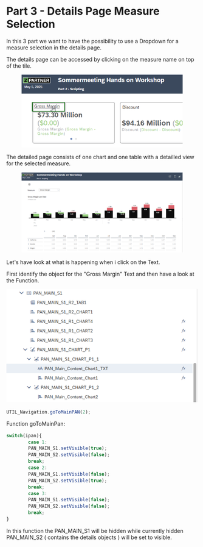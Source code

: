 # Part 3 - Details Page Measure Selection

In this 3 part we want to have the possibility to use a Dropdown for a measure selection in the details page.

The details page can be accessed by clicking on the measure name on top of the tile.

<figure><img src="../.gitbook/assets/image (10).png" alt=""><figcaption></figcaption></figure>

The detailed page  consists of one chart and one table with a detailled view for the selected measure.

<figure><img src="../.gitbook/assets/image (11).png" alt=""><figcaption></figcaption></figure>

Let's have look at what is happening when i click on the Text.

First identify the object for the "Gross Margin" Text and then have a look at the Function.

![](<../.gitbook/assets/image (12).png>)

```typescript
UTIL_Navigation.goToMainPAN(2);
```

Function goToMainPan:

```typescript
switch(ipan){
		case 1:
		PAN_MAIN_S1.setVisible(true);
		PAN_MAIN_S2.setVisible(false);		
		break;	
		case 2:
		PAN_MAIN_S1.setVisible(false);
		PAN_MAIN_S2.setVisible(true);		
		break;	
		case 3:
		PAN_MAIN_S1.setVisible(false);
		PAN_MAIN_S2.setVisible(false);	
		break;	
}
```

In this function the PAN\_MAIN\_S1 will be hidden while currently hidden PAN\_MAIN\_S2 ( contains the details objects ) will be set to visible.





